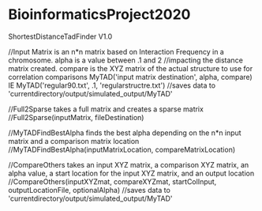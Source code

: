 # BioinformaticsProject2020
ShortestDistanceTadFinder V1.0

//Input Matrix is an n*n matrix based on Interaction Frequency in a chromosome. alpha is a value between .1 and 2
//impacting the distance matrix created. compare is the XYZ matrix of the actual structure to use for correlation comparisons
MyTAD('input matrix destination', alpha, compare)
IE MyTAD('regular90.txt', .1, 'regularstructre.txt')
//saves data to 'currentdirectory/output/simulated_output/MyTAD'

//Full2Sparse takes a full matrix and creates a sparse matrix 
//Full2Sparse(inputMatrix, fileDestination)

//MyTADFindBestAlpha finds the best alpha depending on the n*n input matrix and a comparison matrix location
//MyTADFindBestAlpha(inputMatrixLocation, compareMatrixLocation)

//CompareOthers takes an input XYZ matrix, a comparison XYZ matrix, an alpha value, a start location for the input XYZ matrix, and an output location
//CompareOthers(inputXYZmat, compareXYZmat, startColInput, outputLocationFile, optionalAlpha)
//saves data to 'currentdirectory/output/simulated_output/MyTAD'



